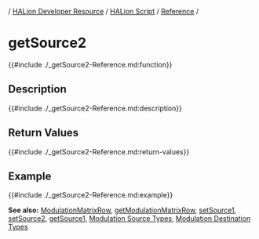 / [HALion Developer Resource](../../HALion-Developer-Resource.md) / [HALion Script](./HALion-Script.md) / [Reference](./Reference.md) /

# getSource2

{{#include ./_getSource2-Reference.md:function}}

## Description

{{#include ./_getSource2-Reference.md:description}}

## Return Values

{{#include ./_getSource2-Reference.md:return-values}}

## Example

{{#include ./_getSource2-Reference.md:example}}

**See also:** [ModulationMatrixRow](./ModulationMatrixRow.md), [getModulationMatrixRow](./getModulationMatrixRow.md), [setSource1](./setSource1.md), [setSource2](./setSource2.md), [getSource1](./getSource1.md), [Modulation Source Types](./Modulation-Source-Types.md), [Modulation Destination Types](./Modulation-Destination-Types.md)